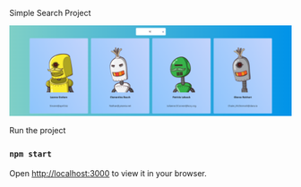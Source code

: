 Simple Search Project

![Demo](/public/assets/images/demo-1.png)

Run the project

### `npm start`

Open [http://localhost:3000](http://localhost:3000) to view it in your browser.
